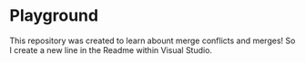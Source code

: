 # Playground
This repository was created to learn abount merge conflicts and merges!
So I create a new line in the Readme within Visual Studio.
